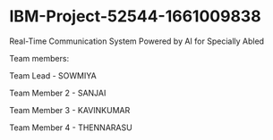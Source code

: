 # IBM-Project-52544-1661009838
Real-Time Communication System Powered by AI for Specially Abled

Team members:

Team Lead - SOWMIYA

Team Member 2 - SANJAI

Team Member 3 - KAVINKUMAR

Team Member 4 - THENNARASU
